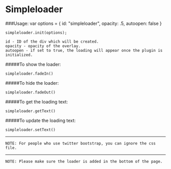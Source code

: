 Simpleloader
============

###Usage:
	var options = {
		id: "simpleloader",
		opacity: .5,
		autoopen: false
	}

	simpleloader.init(options);

	id - ID of the div which will be created.
	opacity - opacity of the overlay.
	autoopen - if set to true, the loading will appear once the plugin is initialized.

#####To show the loader:

	simpleloader.fadeIn()

#####To hide the loader:

	simpleloader.fadeOut()

#####To get the loading text:

	simpleloader.getText()

#####To update the loading text:

	simpleloader.setText()

---

	NOTE: For people who use twitter bootstrap, you can ignore the css file.

---

	NOTE: Please make sure the loader is added in the bottom of the page.
